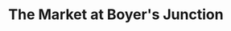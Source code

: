---
title: "The Market at Boyer's Junction"
url: /fleetwood/the-market-at-boyers-junction/
shop: convenience
---